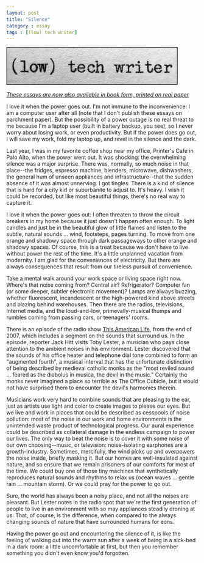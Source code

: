 ```yaml
---
layout: post
title: "Silence"
category : essay
tags : [(low) tech writer]
---
```

[![low tech writer](/assets/ltw/header14.jpg)](http://bit.ly/lowtechwriter)

*[These essays are now also available in book form, printed on real paper](http://bit.ly/lowtechwriter)*




I love it when the power goes out. I'm not immune to the inconvenience: I am a computer user after all (note that I don't publish these essays on parchment paper). But the possibility of a power outage is no real threat to me because I'm a laptop user (built in battery backup, you see), so I never worry about losing work, or even productivity. But if the power does go out, I will save my work, fold my laptop up, and revel in the silence and the dark. 

Last year, I was in my favorite coffee shop near my office, Printer's Cafe in Palo Alto, when the power went out. It was shocking: the overwhelming silence was a major surprise. There was, normally, so much noise in that place--the fridges, espresso machine, blenders, microwave, dishwashers, the general hum of unseen appliances and infrastructure--that the sudden absence of it was almost unnerving. I got tingles. There is a kind of silence that is hard for a city kid or suburbanite to adjust to. It's heavy. I wish it could be recorded, but like most beautiful things, there's no real way to capture it. 

I love it when the power goes out: I often threaten to throw the circuit breakers in my home because it just doesn't happen often enough. To light candles and just be in the beautiful glow of little flames and listen to the subtle, natural sounds ... wind, footsteps, pages turning. To move from one orange and shadowy space through dark passageways to other orange and shadowy spaces. Of course, this is a treat because we don't have to live without power the rest of the time. It's a little unplanned vacation from modernity. I am glad for the conveniences of electricity. But there are always consequences that result from our tireless pursuit of convenience. 

Take a mental walk around your work space or living space right now. Where's that noise coming from? Central air? Refrigerator? Computer fan (or some deeper, subtler electronic movement)? Lamps are always buzzing, whether fluorescent, incandescent or the high-powered kind above streets and blazing behind warehouses. Then there are the radios, televisions, Internet media, and the loud-and-low, primevally-musical thumps and rumbles coming from passing cars, or teenagers' rooms. 

There is an episode of the radio show [This American Life](http://www.thisamericanlife.org/radio-archives/episode/110/mapping?act=2), from the end of 2007, which includes a segment on the sounds that surround us. In the episode, reporter Jack Hitt visits Toby Lester, a musician who pays close attention to the ambient noises in his environment. Lester discovered that the sounds of his office heater and telephone dial tone combined to form an "augmented fourth", a musical interval that has the unfortunate distinction of being described by medieval catholic monks as the "most reviled sound ... feared as the diabolus in musica, the devil in the music." Certainly the monks never imagined a place so terrible as The Office Cubicle, but it would not have surprised them to encounter the devil's harmonies therein. 

Musicians work very hard to combine sounds that are pleasing to the ear, just as artists use light and color to create images to please our eyes. But we live and work in places that could be described as cesspools of noise pollution: most of the noise in our work and home environments is the unintended waste product of technological progress. Our aural experience could be described as collateral damage in the endless campaign to power our lives. The only way to beat the noise is to cover it with some noise of our own choosing--music, or television: noise-isolating earphones are a growth-industry. Sometimes, mercifully, the wind picks up and overpowers the noise inside, briefly masking it. But our homes are well-insulated against nature, and so ensure that we remain prisoners of our comforts for most of the time. We could buy one of those tiny machines that synthetically reproduces natural sounds and rhythms to relax us (ocean waves ... gentle rain ... mountain storm). Or we could pray for the power to go out.

Sure, the world has always been a noisy place, and not all the noises are pleasant. But Lester notes in the radio spot that we're the first generation of people to live in an environment with so may appliances steadily droning at us. That, of course, is the difference, when compared to the always changing sounds of nature that have surrounded humans for eons. 

Having the power go out and encountering the silence of it, is like the feeling of walking out into the warm sun after a week of being in a sick-bed in a dark room: a little uncomfortable at first, but then you remember something you didn't even know you'd forgotten.

